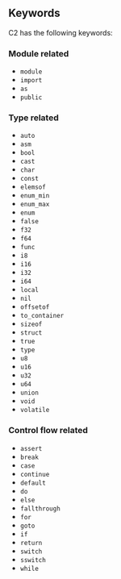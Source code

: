 ## Keywords

C2 has the following keywords:

### Module related
* `module`
* `import`
* `as`
* `public`

### Type related
* `auto`
* `asm`
* `bool`
* `cast`
* `char`
* `const`
* `elemsof`
* `enum_min`
* `enum_max`
* `enum`
* `false`
* `f32`
* `f64`
* `func`
* `i8`
* `i16`
* `i32`
* `i64`
* `local`
* `nil`
* `offsetof`
* `to_container`
* `sizeof`
* `struct`
* `true`
* `type`
* `u8`
* `u16`
* `u32`
* `u64`
* `union`
* `void`
* `volatile`

### Control flow related
* `assert`
* `break`
* `case`
* `continue`
* `default`
* `do`
* `else`
* `fallthrough`
* `for`
* `goto`
* `if`
* `return`
* `switch`
* `sswitch`
* `while`


